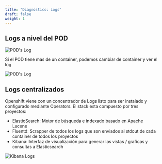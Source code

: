```yaml
---
title: "Diagnóstico: Logs"
draft: false
weight: 1
---
```



## Logs a nivel del POD  

![POD's Log](/images/logs-pod.png)  

Si el POD tiene mas de un container, podemos cambiar de container y ver el log.  

![POD's Log](/images/containers-selection.png)  

## Logs centralizados

Openshift viene con un concentrador de Logs listo para ser instalado y configurado mediante Operators. El stack esta compuesto por tres proyectos:

* ElasticSearch: Motor de búsqueda e indexado basado en Apache Lucene
* Fluentd: Scrapper de todos los logs que son enviados al stdout de cada container de todos los proyectos
* Kibana: Interfaz de visualización para generar las vistas / graficas y consultas a Elasticsearch

![Kibana Logs](/images/kibana-logs.png)  